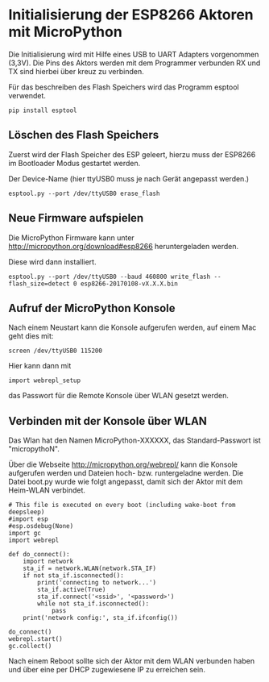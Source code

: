 # Initialisierung der ESP8266 Aktoren mit MicroPython

Die Initialisierung wird mit Hilfe eines USB to UART Adapters vorgenommen (3,3V). Die Pins des Aktors werden mit dem Programmer verbunden RX und TX sind hierbei über kreuz zu verbinden.


Für das beschreiben des Flash Speichers wird das Programm esptool verwendet.

	pip install esptool
    
## Löschen des Flash Speichers
Zuerst wird der Flash Speicher des ESP geleert, hierzu muss der ESP8266 im Bootloader Modus gestartet werden.

Der Device-Name (hier ttyUSB0 muss je nach Gerät angepasst werden.)

	esptool.py --port /dev/ttyUSB0 erase_flash
    
## Neue Firmware aufspielen
Die MicroPython Firmware kann unter http://micropython.org/download#esp8266 heruntergeladen werden.

Diese wird dann installiert.

	esptool.py --port /dev/ttyUSB0 --baud 460800 write_flash --flash_size=detect 0 esp8266-20170108-vX.X.X.bin

## Aufruf der MicroPython Konsole
Nach einem Neustart kann die Konsole aufgerufen werden, auf einem Mac geht dies mit:

	screen /dev/ttyUSB0 115200
    
Hier kann dann mit

	import webrepl_setup
    
das Passwort für die Remote Konsole über WLAN gesetzt werden.

## Verbinden mit der Konsole über WLAN
Das Wlan hat den Namen MicroPython-XXXXXX, das Standard-Passwort ist "micropythoN".

Über die Webseite http://micropython.org/webrepl/ kann die Konsole aufgerufen werden und Dateien hoch- bzw. runtergeladne werden. Die Datei boot.py wurde wie folgt angepasst, damit sich der Aktor mit dem Heim-WLAN verbindet.

    # This file is executed on every boot (including wake-boot from deepsleep)
    #import esp
    #esp.osdebug(None)
    import gc
    import webrepl

    def do_connect():
        import network
        sta_if = network.WLAN(network.STA_IF)
        if not sta_if.isconnected():
            print('connecting to network...')
            sta_if.active(True)
            sta_if.connect('<ssid>', '<password>')
            while not sta_if.isconnected():
                pass
        print('network config:', sta_if.ifconfig())

    do_connect()
    webrepl.start()
    gc.collect()
    
Nach einem Reboot sollte sich der Aktor mit dem WLAN verbunden haben und über eine per DHCP zugewiesene IP zu erreichen sein.